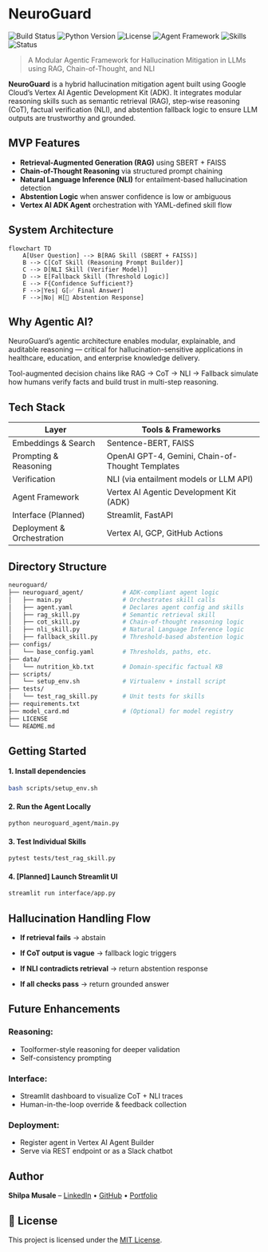 # NeuroGuard 
![Build Status](https://img.shields.io/badge/build-passing-brightgreen.svg)
![Python Version](https://img.shields.io/badge/python-3.10+-blue.svg)
![License](https://img.shields.io/badge/license-MIT-blue.svg)
![Agent Framework](https://img.shields.io/badge/built_with-Vertex%20AI%20ADK-yellow.svg)
![Skills](https://img.shields.io/badge/skills-RAG%2FCoT%2FNLI%2FABSTAIN-blueviolet.svg)
![Status](https://img.shields.io/badge/status-MVP%20in%20progress-orange.svg)

> A Modular Agentic Framework for Hallucination Mitigation in LLMs using RAG, Chain-of-Thought, and NLI

**NeuroGuard** is a hybrid hallucination mitigation agent built using Google Cloud’s Vertex AI Agentic Development Kit (ADK). It integrates modular reasoning skills such as semantic retrieval (RAG), step-wise reasoning (CoT), factual verification (NLI), and abstention fallback logic to ensure LLM outputs are trustworthy and grounded.

## MVP Features

- **Retrieval-Augmented Generation (RAG)** using SBERT + FAISS
- **Chain-of-Thought Reasoning** via structured prompt chaining
- **Natural Language Inference (NLI)** for entailment-based hallucination detection
- **Abstention Logic** when answer confidence is low or ambiguous
- **Vertex AI ADK Agent** orchestration with YAML-defined skill flow

## System Architecture

```mermaid
flowchart TD
    A[User Question] --> B[RAG Skill (SBERT + FAISS)]
    B --> C[CoT Skill (Reasoning Prompt Builder)]
    C --> D[NLI Skill (Verifier Model)]
    D --> E[Fallback Skill (Threshold Logic)]
    E --> F{Confidence Sufficient?}
    F -->|Yes| G[✅ Final Answer]
    F -->|No| H[🛑 Abstention Response]
```

## Why Agentic AI?

NeuroGuard’s agentic architecture enables modular, explainable, and auditable reasoning — critical for hallucination-sensitive applications in healthcare, education, and enterprise knowledge delivery.

Tool-augmented decision chains like RAG → CoT → NLI → Fallback simulate how humans verify facts and build trust in multi-step reasoning.

## Tech Stack
| Layer              | Tools & Frameworks                                              |
|-------------------|------------------------------------------------------------------|
| Embeddings & Search | Sentence-BERT, FAISS                                           |
| Prompting & Reasoning | OpenAI GPT-4, Gemini, Chain-of-Thought Templates            |
| Verification       | NLI (via entailment models or LLM API)                         |
| Agent Framework    | Vertex AI Agentic Development Kit (ADK)                        |
| Interface (Planned)| Streamlit, FastAPI                                             |
| Deployment & Orchestration | Vertex AI, GCP, GitHub Actions                        |


## Directory Structure

``` bash
neuroguard/
├── neuroguard_agent/           # ADK-compliant agent logic
│   ├── main.py                 # Orchestrates skill calls
│   ├── agent.yaml              # Declares agent config and skills
│   ├── rag_skill.py            # Semantic retrieval skill
│   ├── cot_skill.py            # Chain-of-thought reasoning logic
│   ├── nli_skill.py            # Natural Language Inference logic
│   ├── fallback_skill.py       # Threshold-based abstention logic
├── configs/
│   └── base_config.yaml        # Thresholds, paths, etc.
├── data/
│   └── nutrition_kb.txt        # Domain-specific factual KB
├── scripts/
│   └── setup_env.sh            # Virtualenv + install script
├── tests/
│   └── test_rag_skill.py       # Unit tests for skills
├── requirements.txt
├── model_card.md               # (Optional) for model registry
├── LICENSE
└── README.md
```

## Getting Started

#### 1. Install dependencies
``` bash
bash scripts/setup_env.sh
```
#### 2. Run the Agent Locally
``` bash
python neuroguard_agent/main.py
```
#### 3. Test Individual Skills
``` bash
pytest tests/test_rag_skill.py
```
#### 4. [Planned] Launch Streamlit UI
``` bash
streamlit run interface/app.py
```

## Hallucination Handling Flow

- **If retrieval fails** → abstain

- **If CoT output is vague** → fallback logic triggers

- **If NLI contradicts retrieval** → return abstention response

- **If all checks pass** → return grounded answer

## Future Enhancements

### Reasoning:
- Toolformer-style reasoning for deeper validation
- Self-consistency prompting

### Interface:
- Streamlit dashboard to visualize CoT + NLI traces
- Human-in-the-loop override & feedback collection

### Deployment:
- Register agent in Vertex AI Agent Builder
- Serve via REST endpoint or as a Slack chatbot

## Author
**Shilpa Musale** – [LinkedIn](https://www.linkedin.com/in/shilpamusale) • [GitHub](https://github.com/ishi3012) • [Portfolio](https://ishi3012.github.io/ishi-ai/)

## 📄 License

This project is licensed under the [MIT License](LICENSE).

